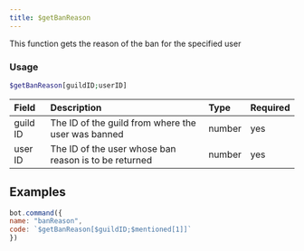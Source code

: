 ```yaml
---
title: $getBanReason
---
```


This function gets the reason of the ban for the specified user 

### Usage
```php
$getBanReason[guildID;userID]
```
| Field | Description | Type | Required |
| :--- | :--- | :--- | :--- |
| guild ID | The ID of the guild from where the user was banned | number | yes |
| user ID | The ID of the user whose ban reason is to be returned | number | yes |


## Examples

```javascript
bot.command({
name: "banReason",
code: `$getBanReason[$guildID;$mentioned[1]]`
})
```


